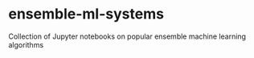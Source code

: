 # ensemble-ml-systems
Collection of Jupyter notebooks on popular ensemble machine learning algorithms
